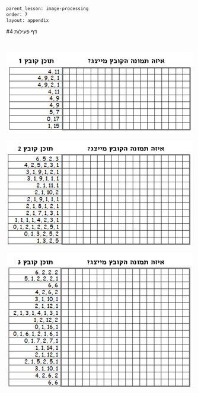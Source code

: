 ```
parent_lesson: image-processing
order: 7
layout: appendix
```

#דף פעילות 4


<br/>
<br/>

<div id="container" align="center">
  <img class="img-responsive" src="img19.png" title=""/>
</div>

<br/>

<div id="container" align="center">
  <img class="img-responsive" src="img20.png" title=""/>
</div>

<br/>

<div id="container" align="center">
  <img class="img-responsive" src="img21.png" title=""/>
</div>

